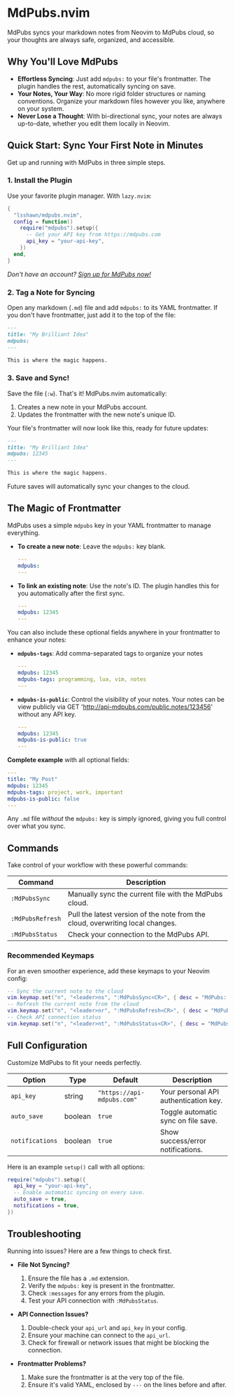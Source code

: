 # MdPubs.nvim

MdPubs syncs your markdown notes from Neovim to MdPubs cloud, so your thoughts are always safe, organized, and accessible.

<!-- Optional: Add a cool GIF of the plugin in action here! -->

## Why You'll Love MdPubs

- **Effortless Syncing**: Just add `mdpubs:` to your file's frontmatter. The plugin handles the rest, automatically syncing on save.
- **Your Notes, Your Way**: No more rigid folder structures or naming conventions. Organize your markdown files however you like, anywhere on your system.
- **Never Lose a Thought**: With bi-directional sync, your notes are always up-to-date, whether you edit them locally in Neovim.

## Quick Start: Sync Your First Note in Minutes

Get up and running with MdPubs in three simple steps.

### 1. Install the Plugin

Use your favorite plugin manager. With `lazy.nvim`:

```lua
{
  "lsshawn/mdpubs.nvim",
  config = function()
    require("mdpubs").setup({
      -- Get your API key from https://mdpubs.com
      api_key = "your-api-key",
    })
  end,
}
```

*Don't have an account? [Sign up for MdPubs now!](https://mdpubs.com)*

### 2. Tag a Note for Syncing

Open any markdown (`.md`) file and add `mdpubs:` to its YAML frontmatter. If you don't have frontmatter, just add it to the top of the file:

```markdown
---
title: "My Brilliant Idea"
mdpubs:
---

This is where the magic happens.
```

### 3. Save and Sync!

Save the file (`:w`). That's it! MdPubs.nvim automatically:
1. Creates a new note in your MdPubs account.
2. Updates the frontmatter with the new note's unique ID.

Your file's frontmatter will now look like this, ready for future updates:

```markdown
---
title: "My Brilliant Idea"
mdpubs: 12345
---

This is where the magic happens.
```

Future saves will automatically sync your changes to the cloud.

## The Magic of Frontmatter

MdPubs uses a simple `mdpubs` key in your YAML frontmatter to manage everything.

- **To create a new note**: Leave the `mdpubs:` key blank.
  ```yaml
  ---
  mdpubs:
  ---
  ```
- **To link an existing note**: Use the note's ID. The plugin handles this for you automatically after the first sync.
  ```yaml
  ---
  mdpubs: 12345
  ---
  ```

You can also include these optional fields anywhere in your frontmatter to enhance your notes:

- **`mdpubs-tags`**: Add comma-separated tags to organize your notes
  ```yaml
  ---
  mdpubs: 12345
  mdpubs-tags: programming, lua, vim, notes
  ---
  ```

- **`mdpubs-is-public`**: Control the visibility of your notes. Your notes can be view publicly via GET 'http://api-mdpubs.com/public.notes/123456' without any API key.
  ```yaml
  ---
  mdpubs: 12345
  mdpubs-is-public: true
  ---
  ```

**Complete example** with all optional fields:
```yaml
---
title: "My Post"
mdpubs: 12345  
mdpubs-tags: project, work, important
mdpubs-is-public: false
---
```

Any `.md` file *without* the `mdpubs:` key is simply ignored, giving you full control over what you sync.

## Commands

Take control of your workflow with these powerful commands:

| Command | Description |
|---------|-------------|
| `:MdPubsSync` | Manually sync the current file with the MdPubs cloud. |
| `:MdPubsRefresh` | Pull the latest version of the note from the cloud, overwriting local changes. |
| `:MdPubsStatus` | Check your connection to the MdPubs API. |

### Recommended Keymaps

For an even smoother experience, add these keymaps to your Neovim config:

```lua
-- Sync the current note to the cloud
vim.keymap.set("n", "<leader>ns", ":MdPubsSync<CR>", { desc = "MdPubs: Sync note" })
-- Refresh the current note from the cloud
vim.keymap.set("n", "<leader>nr", ":MdPubsRefresh<CR>", { desc = "MdPubs: Refresh note" })
-- Check API connection status
vim.keymap.set("n", "<leader>nt", ":MdPubsStatus<CR>", { desc = "MdPubs: API Status" })
```

## Full Configuration

Customize MdPubs to fit your needs perfectly.

| Option | Type | Default | Description |
|--------|------|---------|-------------|
| `api_key` | string | `"https://api-mdpubs.com"` | Your personal API authentication key. |
| `auto_save` | boolean | `true` | Toggle automatic sync on file save. |
| `notifications` | boolean | `true` | Show success/error notifications. |

Here is an example `setup()` call with all options:
```lua
require("mdpubs").setup({
  api_key = "your-api-key",
  -- Enable automatic syncing on every save.
  auto_save = true,
  notifications = true,
})
```

## Troubleshooting

Running into issues? Here are a few things to check first.

- **File Not Syncing?**
  1. Ensure the file has a `.md` extension.
  2. Verify the `mdpubs:` key is present in the frontmatter.
  3. Check `:messages` for any errors from the plugin.
  4. Test your API connection with `:MdPubsStatus`.

- **API Connection Issues?**
  1. Double-check your `api_url` and `api_key` in your config.
  2. Ensure your machine can connect to the `api_url`.
  3. Check for firewall or network issues that might be blocking the connection.

- **Frontmatter Problems?**
  1. Make sure the frontmatter is at the very top of the file.
  2. Ensure it's valid YAML, enclosed by `---` on the lines before and after.

